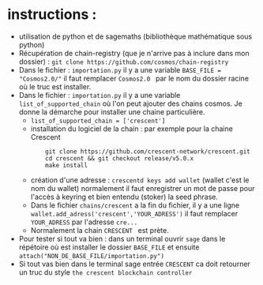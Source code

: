 # instructions :
* utilisation de python et de sagemaths (bibliothèque mathématique sous python) 
* Récupération de chain-registry (que je n'arrive pas à inclure dans mon dossier) :  ``` git clone https://github.com/cosmos/chain-registry ```
* Dans le fichier : ``` importation.py ``` il y a une variable ``` BASE_FILE = "Cosmos2.0/" ``` il faut remplacer ```Cosmos2.0 ``` par le nom du dossier racine où le truc est installer. 
* Dans le fichier : ``` importation.py ``` il y a une variable ``` list_of_supported_chain ``` où l'on peut ajouter des chains cosmos. Je donne la démarche pour installer une chaine particulière.
  * ``` list_of_supported_chain = ['crescent'] ```
  * installation du logiciel de la chain : par exemple pour la chaine Crescent 
    ``` 
        git clone https://github.com/crescent-network/crescent.git
        cd crescent && git checkout release/v5.0.x
        make install 
    ```
  * création d'une adresse : ``` crescentd keys add wallet ```   (wallet c'est le nom du wallet) normalement il faut enregistrer un mot de passe pour l'accès à keyring et bien entendu (stoker) la seed phrase. 
  * Dans le fichier ```chains/crescent``` a la fin du fichier, il y a une ligne ``` wallet.add_adress('crescent','YOUR_ADRESS') ``` il faut remplacer ``` YOUR_ADRESS ``` par l'adresse ``` cre... ```
  *  Normalement la chain ```CRESCENT ``` est prète.
* Pour tester si tout va bien : dans un terminal ouvrir ``` sage ``` dans le répétoire où est installer le dossier ``` BASE_FILE ```  et ensuite ``` attach("NON_DE_BASE_FILE/importation.py") ```
* Si tout vas bien dans le terminal sage entrée ``` CRESCENT ```  ca doit retourner un truc du style ``` the crescent blockchain controller ```

